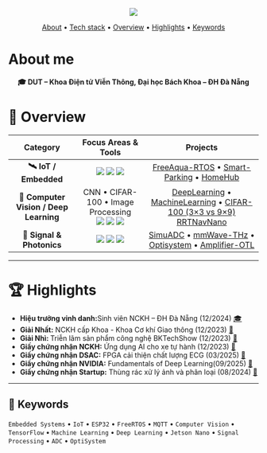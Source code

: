 <!-- ====================== HEADER ====================== -->
<p align="center">
  <img src="https://readme-typing-svg.herokuapp.com/?font=Righteous&size=34&center=true&vCenter=true&width=1000&height=70&duration=3000&lines=Hi+There!+👋;+I'm+Ba+Thanh;Electronics+and+Telecommunications+Engineering" />
</p>

<p align="center">
  <a href="#about-me">About</a> •
  <a href="#tech-stack">Tech stack</a> •
  <a href="#overview">Overview</a> •
  <a href="#Highlights">Highlights</a> •
  <a href="#keywords">Keywords</a>
</p>

<!-- ====================== ABOUT ====================== -->
<h1 id="about-me">About me</h1>

<p align="center"><b>🎓 DUT – Khoa Điện tử Viễn Thông, Đại học Bách Khoa – ĐH Đà Nẵng</b></p>

<!-- 
<h1 id="tech-stack">Tech stack</h1>

<table>
  <tr>
    <td align="center" width="300">
      <b>🧠 Programming</b><br/>
      <img src="https://img.shields.io/badge/C++-00599C?style=for-the-badge&logo=cplusplus&logoColor=white" />
      <img src="https://img.shields.io/badge/Python-3776AB?style=for-the-badge&logo=python&logoColor=white" /><br/>
      <img src="https://img.shields.io/badge/MATLAB-%20?style=for-the-badge&logo=mathworks&logoColor=white&labelColor=0076A8&color=FF8C00" />
      <img src="https://img.shields.io/badge/FastAPI-009688?style=for-the-badge&logo=fastapi&logoColor=white" /><br/>
      <img src="https://img.shields.io/badge/Next.js-000000?style=for-the-badge&logo=nextdotjs&logoColor=white" />
      <img src="https://img.shields.io/badge/SQL-4169E1?style=for-the-badge&logo=postgresql&logoColor=white" />
    </td>
    <td align="center" width="300">
      <b>🔩 Embedded / IoT</b><br/>
      <img src="https://img.shields.io/badge/PlatformIO-FF6600?style=for-the-badge&logo=platformio&logoColor=white" /><br/>
      <img src="https://img.shields.io/badge/I2C-555555?style=for-the-badge" />
      <img src="https://img.shields.io/badge/SPI-555555?style=for-the-badge" />
      <img src="https://img.shields.io/badge/UART-555555?style=for-the-badge" /><br/>
      <img src="https://img.shields.io/badge/ESP32-E7352C?style=for-the-badge&logo=espressif&logoColor=white" />
      <img src="https://img.shields.io/badge/MQTT-660066?style=for-the-badge&logo=mqtt&logoColor=white" />
    </td>
    <td align="center" width="300">
      <b>🤖 Computer Vision / AI</b><br/>
      <img src="https://img.shields.io/badge/OpenCV-5C3EE8?style=for-the-badge&logo=opencv&logoColor=white" />
      <img src="https://img.shields.io/badge/TensorFlow-FF6F00?style=for-the-badge&logo=tensorflow&logoColor=white" /><br/>
      <img src="https://img.shields.io/badge/Jetson%20Nano-76B900?style=for-the-badge&logo=nvidia&logoColor=white" />
    </td>
  </tr>
  <tr>
    <td align="center" width="300">
      <b>⚙️ Dev & Ops</b><br/>
      <img src="https://img.shields.io/badge/Git-F05032?style=for-the-badge&logo=git&logoColor=white" />
      <img src="https://img.shields.io/badge/Docker-2496ED?style=for-the-badge&logo=docker&logoColor=white" /><br/>
      <img src="https://img.shields.io/badge/WSL2-0078D6?style=for-the-badge&logo=windows&logoColor=white" />
      <img src="https://img.shields.io/badge/CI%2FCD-1f6feb?style=for-the-badge&logo=githubactions&logoColor=white" />
    </td>
    <td align="center" width="300">
      <b>📐 Hardware</b><br/>
      <img src="https://img.shields.io/badge/Proteus-1E5083?style=for-the-badge" />
      <img src="https://img.shields.io/badge/Altium-A5915F?style=for-the-badge" /><br/>
      <img src="https://img.shields.io/badge/Oscilloscope-0A84FF?style=for-the-badge&logoColor=white&labelColor=000000" />
    </td>
    <td align="center" width="300">
      <b>📡 Signal / Networking</b><br/>
      <img src="https://img.shields.io/badge/OptiSystem-005BAC?style=for-the-badge&logoColor=white" /><br/>
      <img src="https://img.shields.io/badge/Wireshark-1679A7?style=for-the-badge&logo=wireshark&logoColor=white" />
    </td>
  </tr>
</table>

---
-->
<!-- ====================== OVERVIEW ====================== -->
<h1 id="overview">🧩 Overview</h1>

<table>
  <thead align="center">
    <tr>
      <th>Category</th>
      <th>Focus Areas & Tools</th>
      <th>Projects</th>
    </tr>
  </thead>
  <tbody>
    <tr>
      <td align="center"><b>🛰️ IoT / Embedded</b></td>
      <td align="center">
        <img src="https://img.shields.io/badge/ESP32-E7352C?style=flat-square&logo=espressif&logoColor=white"/>
        <img src="https://img.shields.io/badge/PlatformIO-FF6600?style=flat-square&logo=platformio&logoColor=white"/>
        <img src="https://img.shields.io/badge/MQTT-660066?style=for-the-badge&logo=mqtt&logoColor=white" />
      </td>
      <td align="center">
        <a href="https://github.com/bathanh0309/FreeAqua-RTOS">FreeAqua-RTOS</a> • 
        <a href="https://github.com/bathanh0309/PBL3_Smart_Parking">Smart-Parking</a> • 
        <a href="https://github.com/bathanh0309/IoT-HomeHub">HomeHub</a>
      </td>
    </tr>
    <tr>
      <td align="center"><b>🧠 Computer Vision / Deep Learning</b></td>
      <td align="center">
        CNN • CIFAR-100 • Image Processing <br/>
        <img src="https://img.shields.io/badge/TensorFlow-FF6F00?style=flat-square&logo=tensorflow&logoColor=white"/>
        <img src="https://img.shields.io/badge/OpenCV-5C3EE8?style=flat-square&logo=opencv&logoColor=white"/>
        <img src="https://img.shields.io/badge/Jetson%20Nano-76B900?style=for-the-badge&logo=nvidia&logoColor=white" />
      </td>
      <td align="center">
        <a href="https://github.com/bathanh0309/DeepLearning">DeepLearning</a> • 
        <a href="https://github.com/bathanh0309/MachineLearning">MachineLearning</a> • 
        <a href="https://github.com/bathanh0309/DeepLearning">CIFAR-100 (3×3 vs 9×9)</a>
        <a href="https://github.com/bathanh0309/RRTNavNano">RRTNavNano</a>
      </td>
    <tr>
      <td align="center"><b>📡 Signal & Photonics</b></td>
      <td align="center">
        <img src="https://img.shields.io/badge/MATLAB-FF8C00?style=flat-square&logo=mathworks&logoColor=white"/>
        <img src="https://img.shields.io/badge/OptiSystem-005BAC?style=flat-square"/>
        <img src="https://img.shields.io/badge/Wireshark-1679A7?style=for-the-badge&logo=wireshark&logoColor=white" />
      </td>
      <td align="center">
        <a href="https://github.com/bathanh0309/SimuADC">SimuADC</a> • 
        <a href="https://github.com/bathanh0309/mmWave-THz">mmWave-THz</a> • 
        <a href="https://github.com/bathanh0309/Optisystem">Optisystem</a> • 
        <a href="https://github.com/bathanh0309/Amplifier-OTL">Amplifier-OTL</a>
      </td>
    </tr>
  </tbody>
</table>



---

<!-- ====================== HIGHLIGHTS ====================== -->
<h1 id="Highlights">🏆 Highlights</h1>

<ul>
  
  <li><b> Hiệu trưởng vinh danh:</b>Sinh viên NCKH – ĐH Đà Nẵng  (12/2024)
    <a href="https://drive.google.com/file/d/1tr2x93TwjTtUAfHl8ggOcIgXE5LCZisv/view?usp=drive_link" target="_blank">🎓</a>
  </li>
  
  <li><b> Giải Nhất:</b> NCKH cấp Khoa - Khoa Cơ khí Giao thông (12/2023) 
    <a href="https://drive.google.com/file/d/1iI_mmLu6SrupykpjnciBaJUs4rW604Rp/view?usp=drive_link" target="_blank">📜</a>
  </li>
  
  <li><b> Giải Nhì: </b> Triễn lãm sản phẩm công nghệ BKTechShow (12/2023)
    <a href="https://drive.google.com/file/d/1Nn8-F5u36uuBbKG1-ddfdwV_-vlJIkSc/view?usp=drive_link" target="_blank">📜</a>
  </li>
  
  <li><b> Giấy chứng nhận NCKH:</b> Ứng dụng AI cho xe tự hành (12/2023)
    <a href="https://drive.google.com/file/d/1NluBnhDf06USY6wm1r2R16zXldbwUppn/view?usp=drive_link" target="_blank">🪪</a>
  </li>
  
  <li><b> Giấy chứng nhận DSAC:</b> FPGA cải thiện chất lượng ECG (03/2025)
    <a href="https://drive.google.com/file/d/1GZvRcehhXUOCUiw5jLp3gS9lZ-kPk8T2/view?usp=drive_link" target="_blank">🪪</a>
  </li>

  <li><b> Giấy chứng nhận NVIDIA:</b> Fundamentals of Deep Learning(09/2025)
    <a href="https://drive.google.com/file/d/1IS7MKVRLEAUrxG3UAmzJelLf3vWU4Bb1/view?usp=drive_link" target="_blank">🪪</a>
  </li>
  
  <li><b> Giấy chứng nhận Startup:</b> Thùng rác xử lý ảnh và phân loại (08/2024)
    <a href="https://drive.google.com/file/d/16xMIXrvLCCrfZcEmQYMUcUV3Awe2gYDk/view?usp=drive_link" target="_blank">🪪</a>
  </li>
  
</ul>



---

## 🧾 Keywords
`Embedded Systems` • `IoT` • `ESP32` • `FreeRTOS` • `MQTT` • `Computer Vision` • `TensorFlow` • `Machine Learning` • `Deep Learning`  • `Jetson Nano` • `Signal Processing` • `ADC` • `OptiSystem`
